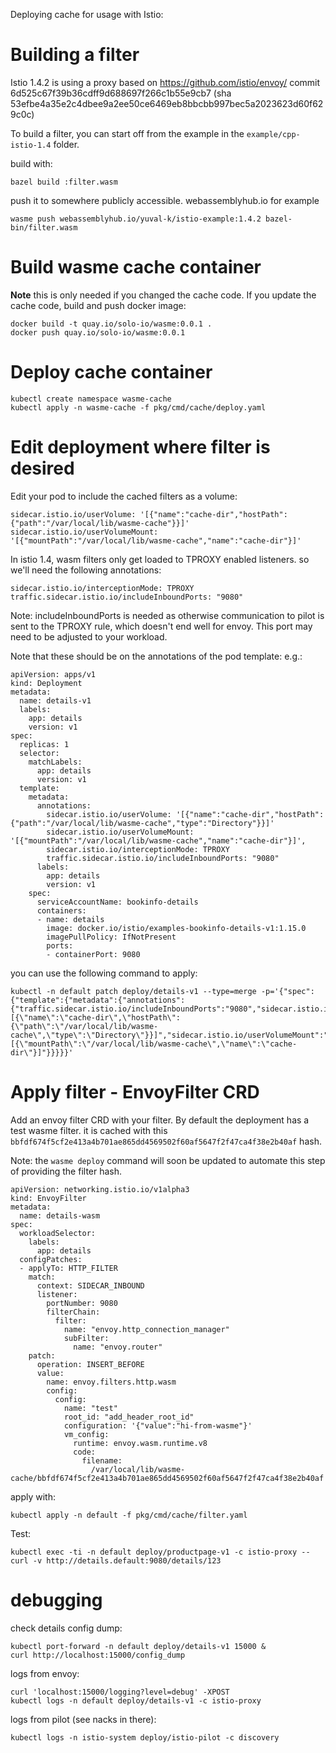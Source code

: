 Deploying cache for usage with Istio:

# Building a filter

Istio 1.4.2 is using a proxy based on https://github.com/istio/envoy/ commit 6d525c67f39b36cdff9d688697f266c1b55e9cb7 
(sha 53efbe4a35e2c4dbee9a2ee50ce6469eb8bbcbb997bec5a2023623d60f629c0c)

To build a filter, you can start off from the example in the `example/cpp-istio-1.4` folder.

build with:
```
bazel build :filter.wasm
```

push it to somewhere publicly accessible. webassemblyhub.io for example
```
wasme push webassemblyhub.io/yuval-k/istio-example:1.4.2 bazel-bin/filter.wasm
```

# Build wasme cache container
**Note** this is only needed if you changed the cache code.
If you update the cache code, build and push docker image:
```
docker build -t quay.io/solo-io/wasme:0.0.1 .
docker push quay.io/solo-io/wasme:0.0.1
```

# Deploy cache container

```
kubectl create namespace wasme-cache
kubectl apply -n wasme-cache -f pkg/cmd/cache/deploy.yaml
```

# Edit deployment where filter is desired

Edit your pod to include the cached filters as a volume:

```
sidecar.istio.io/userVolume: '[{"name":"cache-dir","hostPath":{"path":"/var/local/lib/wasme-cache"}}]'
sidecar.istio.io/userVolumeMount: '[{"mountPath":"/var/local/lib/wasme-cache","name":"cache-dir"}]'
```
In istio 1.4, wasm filters only get loaded to TPROXY enabled listeners. so we'll need the following 
annotations:
```
sidecar.istio.io/interceptionMode: TPROXY
traffic.sidecar.istio.io/includeInboundPorts: "9080"
```

Note: includeInboundPorts is needed as otherwise communication to pilot is sent to the TPROXY rule,
which doesn't end well for envoy. This port may need to be adjusted to your workload.

Note that these should be on the annotations of the pod template: e.g.:

```
apiVersion: apps/v1
kind: Deployment
metadata:
  name: details-v1
  labels:
    app: details
    version: v1
spec:
  replicas: 1
  selector:
    matchLabels:
      app: details
      version: v1
  template:
    metadata:
      annotations:
        sidecar.istio.io/userVolume: '[{"name":"cache-dir","hostPath":{"path":"/var/local/lib/wasme-cache","type":"Directory"}}]'
        sidecar.istio.io/userVolumeMount: '[{"mountPath":"/var/local/lib/wasme-cache","name":"cache-dir"}]',
        sidecar.istio.io/interceptionMode: TPROXY
        traffic.sidecar.istio.io/includeInboundPorts: "9080"
      labels:
        app: details
        version: v1
    spec:
      serviceAccountName: bookinfo-details
      containers:
      - name: details
        image: docker.io/istio/examples-bookinfo-details-v1:1.15.0
        imagePullPolicy: IfNotPresent
        ports:
        - containerPort: 9080
```

you can use the following command to apply:
```
kubectl -n default patch deploy/details-v1 --type=merge -p='{"spec":{"template":{"metadata":{"annotations":{"traffic.sidecar.istio.io/includeInboundPorts":"9080","sidecar.istio.io/interceptionMode":"TPROXY","sidecar.istio.io/userVolume":"[{\"name\":\"cache-dir\",\"hostPath\":{\"path\":\"/var/local/lib/wasme-cache\",\"type\":\"Directory\"}}]","sidecar.istio.io/userVolumeMount":"[{\"mountPath\":\"/var/local/lib/wasme-cache\",\"name\":\"cache-dir\"}]"}}}}}'
```

# Apply filter - EnvoyFilter CRD
Add an envoy filter CRD with your filter. By default the deployment has a test wasme filter. it is cached with this `bbfdf674f5cf2e413a4b701ae865dd4569502f60af5647f2f47ca4f38e2b40af` hash.

Note: the `wasme deploy` command will soon be updated to automate this step of providing the filter hash.

```
apiVersion: networking.istio.io/v1alpha3
kind: EnvoyFilter
metadata:
  name: details-wasm
spec:
  workloadSelector:
    labels:
      app: details
  configPatches:
  - applyTo: HTTP_FILTER
    match:
      context: SIDECAR_INBOUND
      listener:
        portNumber: 9080
        filterChain:
          filter:
            name: "envoy.http_connection_manager"
            subFilter:
              name: "envoy.router"
    patch:
      operation: INSERT_BEFORE
      value:
        name: envoy.filters.http.wasm
        config:
          config:
            name: "test"
            root_id: "add_header_root_id"
            configuration: '{"value":"hi-from-wasme"}'
            vm_config:
              runtime: envoy.wasm.runtime.v8
              code:
                filename:
                  /var/local/lib/wasme-cache/bbfdf674f5cf2e413a4b701ae865dd4569502f60af5647f2f47ca4f38e2b40af
```

apply with:

```
kubectl apply -n default -f pkg/cmd/cache/filter.yaml
```

Test:

```
kubectl exec -ti -n default deploy/productpage-v1 -c istio-proxy -- curl -v http://details.default:9080/details/123
```

# debugging

check details config dump:
```
kubectl port-forward -n default deploy/details-v1 15000 &
curl http://localhost:15000/config_dump
```

logs from envoy:
```
curl 'localhost:15000/logging?level=debug' -XPOST
kubectl logs -n default deploy/details-v1 -c istio-proxy
```

logs from pilot (see nacks in there):
```
kubectl logs -n istio-system deploy/istio-pilot -c discovery
```